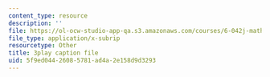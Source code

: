 ```yaml
---
content_type: resource
description: ''
file: https://ol-ocw-studio-app-qa.s3.amazonaws.com/courses/6-042j-mathematics-for-computer-science-spring-2015/5f9ed04426085781ad4a2e158d9d3293_KvtLWgCTwn4.vtt
file_type: application/x-subrip
resourcetype: Other
title: 3play caption file
uid: 5f9ed044-2608-5781-ad4a-2e158d9d3293
---
```

